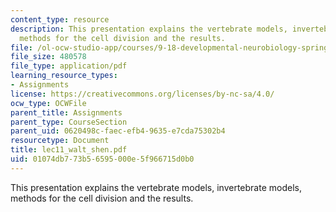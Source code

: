 ```yaml
---
content_type: resource
description: This presentation explains the vertebrate models, invertebrate models,
  methods for the cell division and the results.
file: /ol-ocw-studio-app/courses/9-18-developmental-neurobiology-spring-2005/01074db773b56595000e5f966715d0b0_lec11_walt_shen.pdf
file_size: 480578
file_type: application/pdf
learning_resource_types:
- Assignments
license: https://creativecommons.org/licenses/by-nc-sa/4.0/
ocw_type: OCWFile
parent_title: Assignments
parent_type: CourseSection
parent_uid: 0620498c-faec-efb4-9635-e7cda75302b4
resourcetype: Document
title: lec11_walt_shen.pdf
uid: 01074db7-73b5-6595-000e-5f966715d0b0
---
```

This presentation explains the vertebrate models, invertebrate models, methods for the cell division and the results.